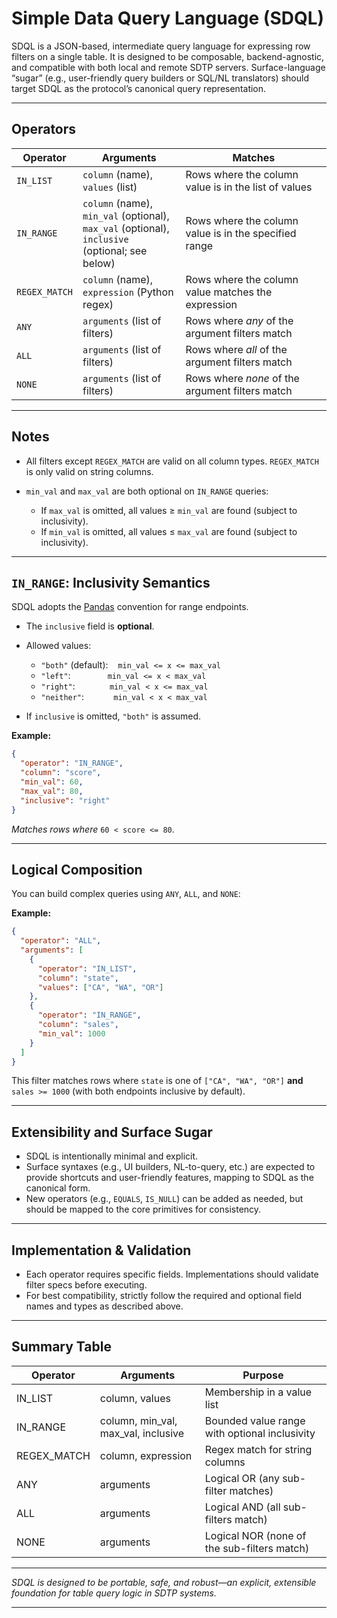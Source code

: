 # Simple Data Query Language (SDQL)

SDQL is a JSON-based, intermediate query language for expressing row filters on a single table.
It is designed to be composable, backend-agnostic, and compatible with both local and remote SDTP servers.
Surface-language “sugar” (e.g., user-friendly query builders or SQL/NL translators) should target SDQL as the protocol’s canonical query representation.

---

## Operators

| Operator      | Arguments                                                                                                  | Matches                                               |
| ------------- | ---------------------------------------------------------------------------------------------------------- | ----------------------------------------------------- |
| `IN_LIST`     | `column` (name), `values` (list)                                                                           | Rows where the column value is in the list of values  |
| `IN_RANGE`    | `column` (name),<br> `min_val` (optional),<br> `max_val` (optional),<br> `inclusive` (optional; see below) | Rows where the column value is in the specified range |
| `REGEX_MATCH` | `column` (name),<br> `expression` (Python regex)                                                           | Rows where the column value matches the expression    |
| `ANY`         | `arguments` (list of filters)                                                                              | Rows where *any* of the argument filters match        |
| `ALL`         | `arguments` (list of filters)                                                                              | Rows where *all* of the argument filters match        |
| `NONE`        | `arguments` (list of filters)                                                                              | Rows where *none* of the argument filters match       |

---

## Notes

* All filters except `REGEX_MATCH` are valid on all column types.
  `REGEX_MATCH` is only valid on string columns.
* `min_val` and `max_val` are both optional on `IN_RANGE` queries:

  * If `max_val` is omitted, all values ≥ `min_val` are found (subject to inclusivity).
  * If `min_val` is omitted, all values ≤ `max_val` are found (subject to inclusivity).

---

## `IN_RANGE`: Inclusivity Semantics

SDQL adopts the [Pandas](https://pandas.pydata.org/docs/reference/api/pandas.Series.between.html) convention for range endpoints.

* The `inclusive` field is **optional**.
* Allowed values:

  * `"both"` (default):    `min_val <= x <= max_val`
  * `"left"`:               `min_val <= x < max_val`
  * `"right"`:              `min_val < x <= max_val`
  * `"neither"`:            `min_val < x < max_val`
* If `inclusive` is omitted, `"both"` is assumed.

**Example:**

```json
{
  "operator": "IN_RANGE",
  "column": "score",
  "min_val": 60,
  "max_val": 80,
  "inclusive": "right"
}
```

*Matches rows where* `60 < score <= 80`.

---

## Logical Composition

You can build complex queries using `ANY`, `ALL`, and `NONE`:

**Example:**

```json
{
  "operator": "ALL",
  "arguments": [
    {
      "operator": "IN_LIST",
      "column": "state",
      "values": ["CA", "WA", "OR"]
    },
    {
      "operator": "IN_RANGE",
      "column": "sales",
      "min_val": 1000
    }
  ]
}
```

This filter matches rows where `state` is one of `["CA", "WA", "OR"]` **and** `sales >= 1000` (with both endpoints inclusive by default).

---

## Extensibility and Surface Sugar

* SDQL is intentionally minimal and explicit.
* Surface syntaxes (e.g., UI builders, NL-to-query, etc.) are expected to provide shortcuts and user-friendly features, mapping to SDQL as the canonical form.
* New operators (e.g., `EQUALS`, `IS_NULL`) can be added as needed, but should be mapped to the core primitives for consistency.

---

## Implementation & Validation

* Each operator requires specific fields.
  Implementations should validate filter specs before executing.
* For best compatibility, strictly follow the required and optional field names and types as described above.

---

## Summary Table

| Operator     | Arguments                             | Purpose                                       |
| ------------ | ------------------------------------- | --------------------------------------------- |
| IN\_LIST     | column, values                        | Membership in a value list                    |
| IN\_RANGE    | column, min\_val, max\_val, inclusive | Bounded value range with optional inclusivity |
| REGEX\_MATCH | column, expression                    | Regex match for string columns                |
| ANY          | arguments                             | Logical OR (any sub-filter matches)           |
| ALL          | arguments                             | Logical AND (all sub-filters match)           |
| NONE         | arguments                             | Logical NOR (none of the sub-filters match)   |

---

*SDQL is designed to be portable, safe, and robust—an explicit, extensible foundation for table query logic in SDTP systems.*

---
